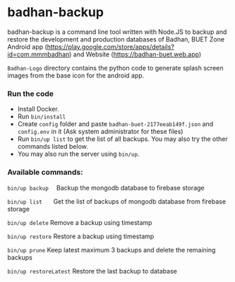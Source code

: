 # badhan-backup
badhan-backup is a command line tool written with Node.JS to backup and restore the development and production databases of Badhan, BUET Zone Android app (https://play.google.com/store/apps/details?id=com.mmmbadhan) and Website (https://badhan-buet.web.app)

`Badhan-Logo` directory contains the python code to generate splash screen images from the base icon for the android app.
### Run the code
* Install Docker.
* Run `bin/install`
* Create `config` folder and paste `badhan-buet-2177eeab149f.json` and `config.env` in it (Ask system administrator for these files)
* Run `bin/up list` to get the list of all backups. You may also try the other commands listed below.
* You may also run the server using `bin/up`.

### Available commands:

`bin/up backup  `       Backup the mongodb database to firebase storage

`bin/up list   `        Get the list of backups of mongodb database from
firebase storage

`bin/up delete`         Remove a backup using timestamp

`bin/up restore`        Restore a backup using timestamp

`bin/up prune`          Keep latest maximum 3 backups and delete the remaining
backups

`bin/up restoreLatest`  Restore the last backup to database
